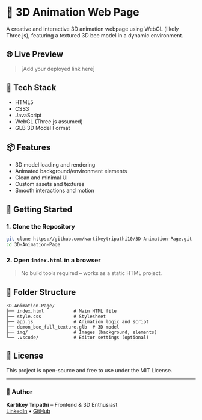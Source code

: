 
# 🐝 3D Animation Web Page

A creative and interactive 3D animation webpage using WebGL (likely Three.js), featuring a textured 3D bee model in a dynamic environment.

## 🌐 Live Preview
> [Add your deployed link here]

## 🧰 Tech Stack

- HTML5
- CSS3
- JavaScript
- WebGL (Three.js assumed)
- GLB 3D Model Format

## 📦 Features

- 3D model loading and rendering
- Animated background/environment elements
- Clean and minimal UI
- Custom assets and textures
- Smooth interactions and motion

## 🚀 Getting Started

### 1. Clone the Repository
```bash
git clone https://github.com/kartikeytripathi10/3D-Animation-Page.git
cd 3D-Animation-Page
```

### 2. Open `index.html` in a browser
> No build tools required – works as a static HTML project.

## 📁 Folder Structure

```
3D-Animation-Page/
├── index.html           # Main HTML file
├── style.css            # Stylesheet
├── app.js               # Animation logic and script
├── demon_bee_full_texture.glb  # 3D model
├── img/                 # Images (background, elements)
└── .vscode/             # Editor settings (optional)
```


## 📜 License
This project is open-source and free to use under the MIT License.

---

### 👤 Author
**Kartikey Tripathi** – Frontend & 3D Enthusiast  
[LinkedIn](https://linkedin.com/in/kartikeytripathi22) • [GitHub](https://github.com/kartikeytripathi10)
